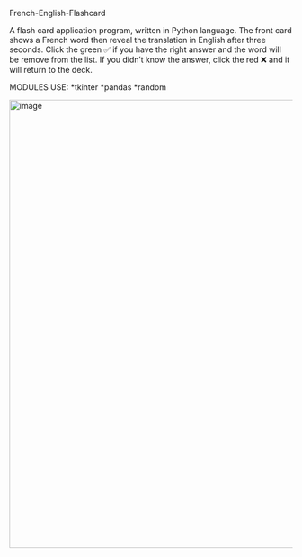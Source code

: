 French-English-Flashcard

A flash card application program, written in Python language. 
The front card shows a French word then reveal the translation in English after three seconds. 
Click the green ✅ if you have the right answer and the word will be remove from the list. 
If you didn’t know the answer, click the red ❌ and it will return to the deck.


MODULES USE:
*tkinter
*pandas
*random


<img width="797" alt="image" src="https://user-images.githubusercontent.com/108498295/184455401-4bf3cf7e-5c76-4135-ad72-5e2dbd8643d2.png">
